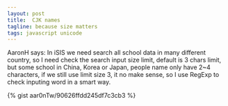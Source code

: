 ```yaml
---
layout: post
title:  CJK names
tagline: because size matters
tags: javascript unicode
---
```

AaronH says: In iSIS we need search all school data in many different country, so I need check the search input size limit, default is 3 chars limit, but some school in China, Korea or Japan, people name only have 2~4 characters, if we still use limit size 3, it no make sense, so I use RegExp to check inputing word in a smart way.

{% gist aar0nTw/90626ffdd245df7c3cb3 %}
